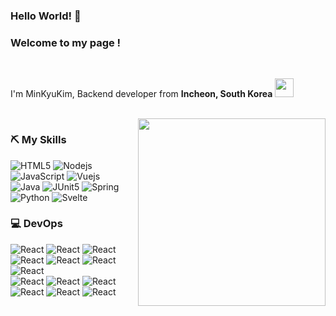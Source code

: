 ### Hello World! 👋

<h3>Welcome to my page !</h3>
</br>
<p>I'm MinKyuKim, Backend developer from <b>Incheon, South Korea</b>
<img src="https://cdn-icons-png.flaticon.com/512/330/330591.png" width="30"/></p>

<br />

<img align="right" src="https://blogfiles.pstatic.net/MjAyMjA3MDFfMTc5/MDAxNjU2NjU4MjY3NzYz.Igvodo9scE3z2Jx7FAJ39pEdZlx4qb4NbVHxAJnPGpIg.3UZQFcmk327WJmj0KRxU_q2JEfo_8WurC3iR-CVJ__og.JPEG.gkstls2006/%EC%88%98%EB%8B%AC.jpeg?type=w2" width=300 />

<!--
[![Sudal-Minkyu's GitHub stats](https://github-readme-stats.vercel.app/api?username=Sudal-Minkyu&count_private=true&show_icons=true&theme=tokyonight)](https://github.com/anuraghazra/github-readme-stats)

[![Top Langs](https://github-readme-stats.vercel.app/api/top-langs/?username=Sudal-Minkyu&layout=compact)](https://github.com/anuraghazra/github-readme-stats)
-->

<h3> ⛏️ My Skills </h3>
<p>
  <img alt="HTML5" src="https://img.shields.io/badge/-HTML5-F05032?style=for-the-badge&logo=html5&logoColor=ffffff" />
  <img alt="Nodejs" src="https://img.shields.io/badge/-Nodejs-43853d?style=for-the-badge&logo=Node.js&logoColor=white" />
  <img alt="JavaScript" src="https://img.shields.io/badge/-JavaScript-%23F7DF1C?style=for-the-badge&logo=javascript&logoColor=000000&labelColor=%23F7DF1C&color=%23FFCE5A" />
  <img alt="Vuejs" src="https://img.shields.io/badge/-Vuejs-428F68?style=for-the-badge&logo=Vue.js&logoColor=white" />
  <br/>
  <img alt="Java" src="https://img.shields.io/badge/Java-007396?style=for-the-badge&logo=Java&logoColor=white" />
  <img alt="JUnit5" src="https://img.shields.io/badge/JUnit5-25A162?style=for-the-badge&logo=JUnit5&logoColor=white" />
  <img alt="Spring" src="https://img.shields.io/badge/Spring-6DB33F?style=for-the-badge&logo=Spring&logoColor=white" />
  <img alt="Python" src="https://img.shields.io/badge/Python-3776AB?style=for-the-badge&logo=Python&logoColor=white" />
  <img alt="Svelte" src="https://img.shields.io/badge/Svelte-FF3E00?style=for-the-badge&logo=Svelte&logoColor=white" />
</p>

<h3> 💻 DevOps </h3>
<p>
  <img alt="React" src="https://img.shields.io/badge/-AWS-43853d?style=for-the-badge&logo=AmazonAWS&logoColor=white" />
  <img alt="React" src="https://img.shields.io/badge/MariaDB-DBA901?style=for-the-badge&logo=MariaDB&logoColor=white" />
  <img alt="React" src="https://img.shields.io/badge/PostgreSQL-4169E1?style=for-the-badge&logo=PostgreSQL&logoColor=white" />
   <br/>
  <img alt="React" src="https://img.shields.io/badge/-Git-F05032?style=for-the-badge&logo=git&logoColor=ffffff" />
  <img alt="React" src="https://img.shields.io/badge/-Docker-46a2f1?style=for-the-badge&logo=docker&logoColor=ffffff" />
  <img alt="React" src="https://img.shields.io/badge/Flask-000000?style=for-the-badge&logo=Flask&logoColor=white" />
  <img alt="React" src="https://img.shields.io/badge/Linux-FCC624?style=for-the-badge&logo=Linux&logoColor=white" />
  <br/>
  <img alt="React" src="https://img.shields.io/badge/-Redmine-B32024?style=for-the-badge&logo=Redmine&logoColor=ffffff" />
  <img alt="React" src="https://img.shields.io/badge/-Slack-A901DB?style=for-the-badge&logo=Slack&logoColor=ffffff" />
  <img alt="React" src="https://img.shields.io/badge/-Jenkins-D24939?style=for-the-badge&logo=Jenkins&logoColor=ffffff" />
  <br/>
  <img alt="React" src="https://img.shields.io/badge/-Swagger-85EA2D?style=for-the-badge&logo=Swagger&logoColor=ffffff" />
  <img alt="React" src="https://img.shields.io/badge/-Postman-FF6C37?style=for-the-badge&logo=Postman&logoColor=ffffff" />
  <img alt="React" src="https://img.shields.io/badge/-Sourcetree-0052CC?style=for-the-badge&logo=Sourcetree&logoColor=ffffff" />
</p>



